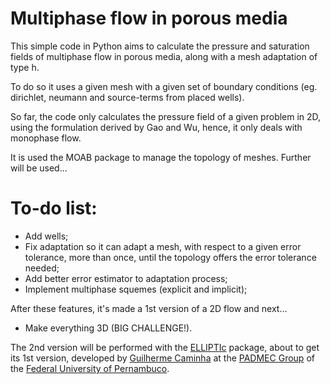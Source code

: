 

# Multiphase flow in porous media

This simple code in Python aims to calculate the pressure and saturation fields of multiphase flow in porous media, 
along with a mesh adaptation of type h. 

To do so it uses a given mesh with a given set of boundary conditions (eg. dirichlet, neumann and source-terms from placed
wells).
  
So far, the code only calculates the pressure field of a given problem in 2D, using the formulation derived by Gao and Wu,
hence, it only deals with monophase flow. 

It is used the MOAB package to manage the topology of meshes. Further will be used...

# To-do list:

- Add wells;
- Fix adaptation so it can adapt a mesh, with respect to a given error tolerance, more than once,
until the topology offers the error tolerance needed; 
- Add better error estimator to adaptation process;
- Implement multiphase squemes (explicit and implicit);

After these features, it's made a 1st version of a 2D flow and next...

- Make everything 3D (BIG CHALLENGE!).

The 2nd version will be performed with the [ELLIPTIc](https://github.com/padmec-reservoir/ELLIPTIc) package, about to get its 1st version, 
developed by [Guilherme Caminha](https://github.com/gpkc) at the [PADMEC Group](https://github.com/padmec-reservoir) of the 
[Federal University of Pernambuco](https://www.ufpe.br).

